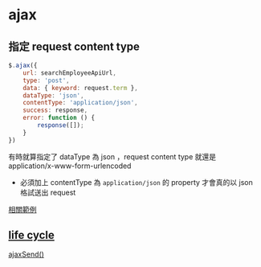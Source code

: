 # ajax


## 指定 request content type

```javascript
$.ajax({
    url: searchEmployeeApiUrl,
    type: 'post',
    data: { keyword: request.term },
    dataType: 'json',
    contentType: 'application/json',
    success: response,
    error: function () {
        response([]);
    }
})
```

有時就算指定了 dataType 為 json ，request content type 就還是 application/x-www-form-urlencoded
- 必須加上 contentType 為 `application/json` 的 property 才會真的以 json 格試送出 request

[相關範例](./將%20$(form)%20轉成%20object.md##%20複雜型別)

## [life cycle](https://api.jquery.com/Ajax_Events/)
[ajaxSend()](https://api.jquery.com/ajaxsend/)



